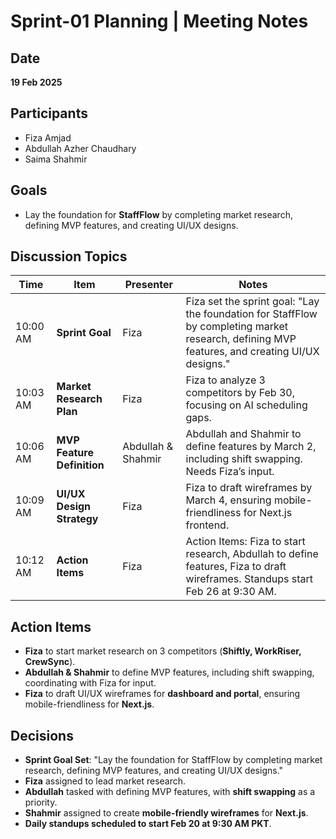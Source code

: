 # Sprint-01 Planning | Meeting Notes  

## Date  
**19 Feb 2025**  

## Participants  
- Fiza Amjad  
- Abdullah Azher Chaudhary  
- Saima Shahmir  

## Goals  
- Lay the foundation for **StaffFlow** by completing market research, defining MVP features, and creating UI/UX designs.  

## Discussion Topics  

| Time      | Item                     | Presenter            | Notes  |
|-----------|--------------------------|----------------------|--------|
| 10:00 AM  | **Sprint Goal**           | Fiza                 | Fiza set the sprint goal: "Lay the foundation for StaffFlow by completing market research, defining MVP features, and creating UI/UX designs." |
| 10:03 AM  | **Market Research Plan**  | Fiza                 | Fiza to analyze 3 competitors by Feb 30, focusing on AI scheduling gaps. |
| 10:06 AM  | **MVP Feature Definition** | Abdullah & Shahmir   | Abdullah and Shahmir to define features by March 2, including shift swapping. Needs Fiza’s input. |
| 10:09 AM  | **UI/UX Design Strategy** | Fiza                 | Fiza to draft wireframes by March 4, ensuring mobile-friendliness for Next.js frontend. |
| 10:12 AM  | **Action Items**          | Fiza                 | Action Items: Fiza to start research, Abdullah to define features, Fiza to draft wireframes. Standups start Feb 26 at 9:30 AM. |

## Action Items  

- **Fiza** to start market research on 3 competitors (**Shiftly, WorkRiser, CrewSync**).  
- **Abdullah & Shahmir** to define MVP features, including shift swapping, coordinating with Fiza for input.  
- **Fiza** to draft UI/UX wireframes for **dashboard and portal**, ensuring mobile-friendliness for **Next.js**.  

## Decisions  

- **Sprint Goal Set**: "Lay the foundation for StaffFlow by completing market research, defining MVP features, and creating UI/UX designs."  
- **Fiza** assigned to lead market research.  
- **Abdullah** tasked with defining MVP features, with **shift swapping** as a priority.  
- **Shahmir** assigned to create **mobile-friendly wireframes** for **Next.js**.  
- **Daily standups scheduled to start Feb 20 at 9:30 AM PKT**.  

